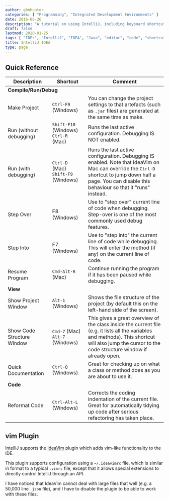 ```yaml
---
author: gbmhunter
categories: [ "Programming", "Integrated Development Environments" ]
date: 2016-06-26
description: "A tutorial on using IntelliJ, including keyboard shortcuts and how to use the IdeaVim plugin."
draft: false
lastmod: 2020-01-25
tags: [ "IDEs", "IntelliJ", "IDEA", "Java", "editor", "code", "shortcuts", "IdeaVim", "vim", "Windows", "Mac", "Python" ]
title: IntelliJ IDEA
type: page
---
```


## Quick Reference

<table>
  <thead>
    <tr>
      <th>Description</th>
      <th>Shortcut</th>
      <th>Comment</th>
    </tr>
  </thead>
  <tbody>
    <tr>
      <td colspan="3"><b>Compile/Run/Debug</b></td>
    </tr>
    <tr>
      <td>Make Project</td>
      <td>
        <code>Ctrl-F9</code> (Windows)
      </td>
      <td>You can change the project settings to that artefacts (such as <code>.jar</code> files) are generated at the same time as make.</td>
    </tr>
    <tr>
      <td>Run (without debugging)</td>
      <td>
        <code>Shift-F10</code> (Windows)<br />
        <code>Ctrl-R</code> (Mac)
      </td>
      <td>Runs the last active configuration. Debugging IS NOT enabled.</td>
    </tr>
    <tr>
      <td>Run (with debugging)</td>
      <td>
        <code>Ctrl-D</code> (Mac)
        <code>Shift-F9</code> (Windows)<br />
      </td>
      <td>Runs the last active configuration. Debugging IS enabled. Note that IdeaVim on Mac can override the <code>Ctrl-D</code> shortcut to jump down half a page. You can disable this behaviour so that it "runs" instead.</td>
    </tr>
    <tr>
      <td>Step Over</td>
      <td>F8 (Windows)</td>
      <td>Use to "step over" current line of code when debugging. Step-over is one of the most commonly used debug features.</td>
    </tr>
    <tr>
      <td>Step Into</td>
      <td>F7 (Windows)</td>
      <td>Use to "step into" the current line of code while debugging. This will enter the method (if any) on the current line of code.</td>
    </tr>
    <tr>
      <td>Resume Program</td>
      <td><code>Cmd-Alt-R</code> (Mac)</td>
      <td>Continue running the program if it has been paused while debugging.</td>
    </tr>
    <tr>
      <td colspan="3"><b>View</b></td>
    </tr>
    <tr>
      <td>Show Project Window</td>
      <td><code>Alt-1</code> (Windows)</td>
      <td>Shows the file structure of the project (by default this on the left-hand side of the screen).</td>
    </tr>
    <tr>
      <td>Show Code Structure Window</td>
      <td>
        <code>Cmd-7</code> (Mac)<br>
        <code>Alt-7</code> (Windows)<br>
      </td>
      <td>This gives a great overview of the class inside the current file (e.g. it lists all the variables and methods). This shortcut will also jump the cursor to the code structure window if already open.</td>
    </tr>
    <tr>
      <td>Quick Documentation</td>
      <td><code>Ctrl-Q</code> (Windows)</td>
      <td>Great for checking up on what a class or method does as you are about to use it.</td>
    </tr>
    <tr>
      <td colspan="3"><b>Code</b></td>
    </tr>
    <tr>
      <td>Reformat Code</td>
      <td><code>Ctrl-Alt-L</code> (Windows)</td>
      <td>Corrects the coding indentation of the current file. Great for automatically tidying up code after serious refactoring has taken place.</td>
    </tr>
  </tbody>
</table>

## vim Plugin

IntelliJ supports the [IdeaVim](https://plugins.jetbrains.com/plugin/164-ideavim) plugin which adds vim-like functionality to the IDE.

This plugin supports configuration using a `~/.ideavimrc` file, which is similar in format to a typical `.vimrc` file, except that it allows special extensions to directly control IntelliJ through an API.

I have noticed that IdeaVim cannot deal with large files that well (e.g. a 50,000 line `.json` file), and I have to disable the plugin to be able to work with these files.
